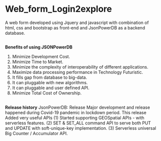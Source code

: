 # Web_form_Login2explore
A web form developed using Jquery and javascript with combination of html, css and bootstrap as front-end and JsonPowerDB as a backend database. 
##
**Benefits of using JSONPowerDB**
1. Minimize Development Cost.
2. Minimize Time to Market.
3. Minimize the complexity of interoperability of different applications.
4. Maximize data processing performance in Technology Futuristic.
5. It fills gap from database to big-data.
6. It can pluggable with new algorithms.
7. It can pluggable and user defined API.
8. Minimize Total Cost of Ownership.
##
**Release history**
JsonPowerDB: Release
Major development and release happened during Covid-19 pandemic in lockdown period. This release Added very useful APIs (1) Started supporting GEOSpatial APIs - with serverless features. (2) SET & SET_ALL command API to serve both PUT and UPDATE with soft-unique-key implementation. (3) Serverless universal Big Counter / Accumulator API.
